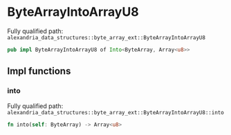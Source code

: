 # ByteArrayIntoArrayU8

Fully qualified path: `alexandria_data_structures::byte_array_ext::ByteArrayIntoArrayU8`

```rust
pub impl ByteArrayIntoArrayU8 of Into<ByteArray, Array<u8>>
```

## Impl functions

### into

Fully qualified path: `alexandria_data_structures::byte_array_ext::ByteArrayIntoArrayU8::into`

```rust
fn into(self: ByteArray) -> Array<u8>
```


